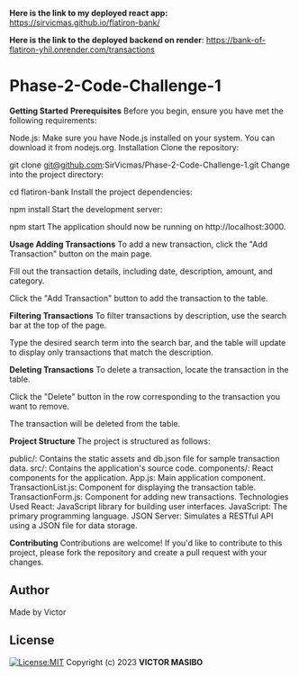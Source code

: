 **Here is the link to my deployed react app:**
https://sirvicmas.github.io/flatiron-bank/

**Here is the link to the deployed backend on render**:
https://bank-of-flatiron-yhil.onrender.com/transactions

# Phase-2-Code-Challenge-1
**Getting Started**
**Prerequisites**
Before you begin, ensure you have met the following requirements:

Node.js: Make sure you have Node.js installed on your system. You can download it from nodejs.org.
Installation
Clone the repository:

git clone git@github.com:SirVicmas/Phase-2-Code-Challenge-1.git
Change into the project directory:

cd flatiron-bank
Install the project dependencies:

npm install
Start the development server:

npm start
The application should now be running on http://localhost:3000.

**Usage
Adding Transactions**
To add a new transaction, click the "Add Transaction" button on the main page.

Fill out the transaction details, including date, description, amount, and category.

Click the "Add Transaction" button to add the transaction to the table.

**Filtering Transactions**
To filter transactions by description, use the search bar at the top of the page.

Type the desired search term into the search bar, and the table will update to display only transactions that match the description.

**Deleting Transactions**
To delete a transaction, locate the transaction in the table.

Click the "Delete" button in the row corresponding to the transaction you want to remove.

The transaction will be deleted from the table.

**Project Structure**
The project is structured as follows:

public/: Contains the static assets and db.json file for sample transaction data.
src/: Contains the application's source code.
components/: React components for the application.
App.js: Main application component.
TransactionList.js: Component for displaying the transaction table.
TransactionForm.js: Component for adding new transactions.
Technologies Used
React: JavaScript library for building user interfaces.
JavaScript: The primary programming language.
JSON Server: Simulates a RESTful API using a JSON file for data storage.

**Contributing**
Contributions are welcome! If you'd like to contribute to this project, please fork the repository and create a pull request with your changes.

## Author
Made by Victor

## License
[![License:MIT](https://img.shields.io/badge/License-MIT-yellow.svg)](https://opensource.org/licenses/MIT)
Copyright (c) 2023 **VICTOR MASIBO**
